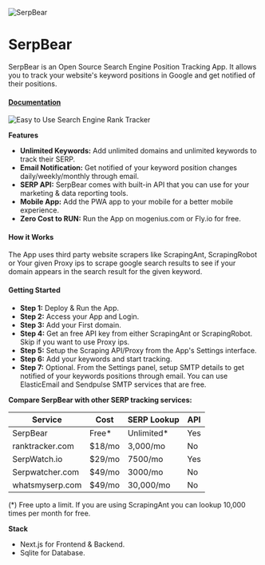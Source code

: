 ![SerpBear](https://i.imgur.com/0S2zIH3.png) 
# SerpBear

SerpBear is an Open Source Search Engine Position Tracking App. It allows you to track your website's keyword positions in Google and get notified of their positions.

#### [Documentation](https://docs.serpbear.com/)

![Easy to Use Search Engine Rank Tracker](https://i.imgur.com/bRzpmCK.gif)

**Features**
 - **Unlimited Keywords:** Add unlimited domains and unlimited keywords to track their SERP.
 - **Email Notification:** Get notified of your keyword position changes daily/weekly/monthly through email.
 - **SERP API:** SerpBear comes with built-in API that you can use for your marketing & data reporting tools.
 - **Mobile App:** Add the PWA app to your mobile for a better mobile experience. 
 - **Zero Cost to RUN:** Run the App on mogenius.com or Fly.io for free.

#### How it Works
The App uses third party website scrapers like ScrapingAnt, ScrapingRobot or Your given Proxy ips to scrape google search results to see if your domain appears in the search result for the given keyword.

#### Getting Started
 - **Step 1:** Deploy & Run the App.
 - **Step 2:** Access your App and Login.
 - **Step 3:** Add your First domain.
 - **Step 4:** Get an free API key from either ScrapingAnt or ScrapingRobot. Skip if you want to use Proxy ips.
 - **Step 5:** Setup the Scraping API/Proxy from the App's Settings interface.
 - **Step 6:** Add your keywords and start tracking.
 - **Step 7:** Optional. From the Settings panel, setup SMTP details to get notified of your keywords positions through email. You can use ElasticEmail and Sendpulse SMTP services that are free.  

**Compare SerpBear with other SERP tracking services:**

|Service  | Cost | SERP Lookup | API |
|--|--|--|--|
| SerpBear | Free* | Unlimited* | Yes |
| ranktracker.com | $18/mo| 3,000/mo| No |
| SerpWatch.io | $29/mo | 7500/mo | Yes |
| Serpwatcher.com | $49/mo| 3000/mo | No |
| whatsmyserp.com | $49/mo| 30,000/mo| No |

(*) Free upto a limit. If you are using ScrapingAnt you can lookup 10,000 times per month for free.

**Stack**
 - Next.js for Frontend & Backend.  
 - Sqlite for Database.
